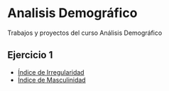 # Analisis Demográfico

Trabajos y proyectos del curso Análisis Demográfico

## Ejercicio 1

* [Índice de Irregularidad](https://mnar99.github.io/AnalisisDemo/R/IR)
* [Índice de Masculinidad](https://mnar99.github.io/AnalisisDemo/R/IM)
